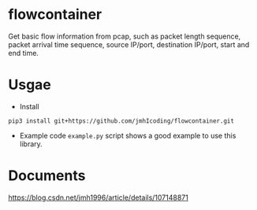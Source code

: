 # flowcontainer
Get basic flow information from pcap, such as packet length sequence, packet arrival time sequence, source IP/port, destination IP/port, start and end time.
# Usgae
- Install
```
pip3 install git+https://github.com/jmhIcoding/flowcontainer.git
```
- Example code
`example.py` script shows a good example to use this library. 

# Documents
https://blog.csdn.net/jmh1996/article/details/107148871 
